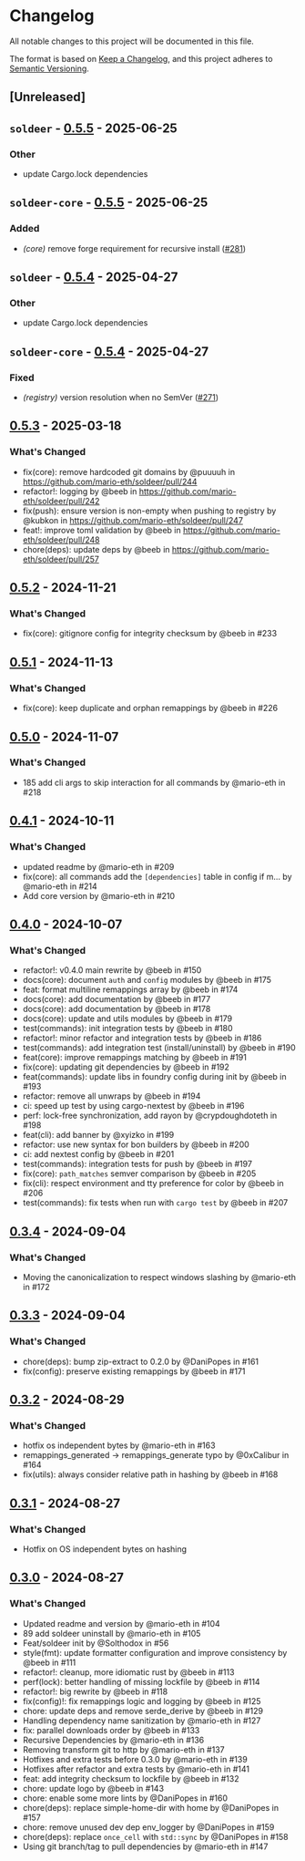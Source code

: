 # Changelog

All notable changes to this project will be documented in this file.

The format is based on [Keep a Changelog](https://keepachangelog.com/en/1.0.0/),
and this project adheres to [Semantic Versioning](https://semver.org/spec/v2.0.0.html).

## [Unreleased]

## `soldeer` - [0.5.5](https://github.com/mario-eth/soldeer/compare/v0.5.4...v0.5.5) - 2025-06-25

### Other
- update Cargo.lock dependencies

## `soldeer-core` - [0.5.5](https://github.com/mario-eth/soldeer/compare/soldeer-core-v0.5.4...soldeer-core-v0.5.5) - 2025-06-25

### Added
- *(core)* remove forge requirement for recursive install ([#281](https://github.com/mario-eth/soldeer/pull/281))

## `soldeer` - [0.5.4](https://github.com/mario-eth/soldeer/compare/v0.5.3...v0.5.4) - 2025-04-27

### Other
- update Cargo.lock dependencies

## `soldeer-core` - [0.5.4](https://github.com/mario-eth/soldeer/compare/soldeer-core-v0.5.3...soldeer-core-v0.5.4) - 2025-04-27

### Fixed
- *(registry)* version resolution when no SemVer ([#271](https://github.com/mario-eth/soldeer/pull/271))

## [0.5.3](https://github.com/mario-eth/soldeer/compare/v0.5.2...v0.5.3) - 2025-03-18

### What's Changed

* fix(core): remove hardcoded git domains by @puuuuh in https://github.com/mario-eth/soldeer/pull/244
* refactor!: logging by @beeb in https://github.com/mario-eth/soldeer/pull/242
* fix(push): ensure version is non-empty when pushing to registry by @kubkon in https://github.com/mario-eth/soldeer/pull/247
* feat!: improve toml validation by @beeb in https://github.com/mario-eth/soldeer/pull/248
* chore(deps): update deps by @beeb in https://github.com/mario-eth/soldeer/pull/257

## [0.5.2](https://github.com/mario-eth/soldeer/compare/v0.5.1...v0.5.2) - 2024-11-21

### What's Changed

* fix(core): gitignore config for integrity checksum by @beeb in #233

## [0.5.1](https://github.com/mario-eth/soldeer/compare/v0.5.0...v0.5.1) - 2024-11-13

### What's Changed

* fix(core): keep duplicate and orphan remappings by @beeb in #226

## [0.5.0](https://github.com/mario-eth/soldeer/compare/v0.4.1...v0.5.0) - 2024-11-07

### What's Changed

* 185 add cli args to skip interaction for all commands by @mario-eth in #218

## [0.4.1](https://github.com/mario-eth/soldeer/compare/v0.4.0...v0.4.1) - 2024-10-11

### What's Changed

* updated readme by @mario-eth in #209
* fix(core): all commands add the `[dependencies]` table in config if m… by @mario-eth in #214
* Add core version by @mario-eth in #210


## [0.4.0](https://github.com/mario-eth/soldeer/compare/v0.3.4...v0.4.0) - 2024-10-07

### What's Changed

* refactor!: v0.4.0 main rewrite by @beeb in #150
* docs(core): document `auth` and `config` modules by @beeb in #175
* feat: format multiline remappings array by @beeb in #174
* docs(core): add documentation by @beeb in #177
* docs(core): add documentation by @beeb in #178
* docs(core): update and utils modules by @beeb in #179
* test(commands): init integration tests by @beeb in #180
* refactor!: minor refactor and integration tests by @beeb in #186
* test(commands): add integration test (install/uninstall) by @beeb in #190
* feat(core): improve remappings matching by @beeb in #191
* fix(core): updating git dependencies by @beeb in #192
* feat(commands): update libs in foundry config during init by @beeb in #193
* refactor: remove all unwraps by @beeb in #194
* ci: speed up test by using cargo-nextest by @beeb in #196
* perf: lock-free synchronization, add rayon by @crypdoughdoteth in #198
* feat(cli): add banner by @xyizko in #199
* refactor: use new syntax for bon builders by @beeb in #200
* ci: add nextest config by @beeb in #201
* test(commands): integration tests for push by @beeb in #197
* fix(core): `path_matches` semver comparison by @beeb in #205
* fix(cli): respect environment and tty preference for color by @beeb in #206
* test(commands): fix tests when run with `cargo test` by @beeb in #207

## [0.3.4](https://github.com/mario-eth/soldeer/compare/v0.3.3...v0.3.4) - 2024-09-04

### What's Changed

* Moving the canonicalization to respect windows slashing by @mario-eth in #172

## [0.3.3](https://github.com/mario-eth/soldeer/compare/v0.3.2...v0.3.3) - 2024-09-04

### What's Changed

* chore(deps): bump zip-extract to 0.2.0 by @DaniPopes in #161
* fix(config): preserve existing remappings by @beeb in #171

## [0.3.2](https://github.com/mario-eth/soldeer/compare/v0.3.1...v0.3.2) - 2024-08-29

### What's Changed

* hotfix os independent bytes by @mario-eth in #163
* remappings_generated -> remappings_generate typo by @0xCalibur in #164
* fix(utils): always consider relative path in hashing by @beeb in #168

## [0.3.1](https://github.com/mario-eth/soldeer/compare/v0.3.0...v0.3.1) - 2024-08-27

### What's Changed

* Hotfix on OS independent bytes on hashing

## [0.3.0](https://github.com/mario-eth/soldeer/compare/v0.2.19...v0.3.0) - 2024-08-27

### What's Changed

* Updated readme and version by @mario-eth in #104
* 89 add soldeer uninstall by @mario-eth in #105
* Feat/soldeer init by @Solthodox in #56
* style(fmt): update formatter configuration and improve consistency by @beeb in #111
* refactor!: cleanup, more idiomatic rust by @beeb in #113
* perf(lock): better handling of missing lockfile by @beeb in #114
* refactor!: big rewrite by @beeb in #118
* fix(config)!: fix remappings logic and logging by @beeb in #125
* chore: update deps and remove serde_derive by @beeb in #129
* Handling dependency name sanitization by @mario-eth in #127
* fix: parallel downloads order by @beeb in #133
* Recursive Dependencies by @mario-eth in #136
* Removing transform git to http by @mario-eth in #137
* Hotfixes and extra tests before 0.3.0 by @mario-eth in #139
* Hotfixes after refactor and extra tests by @mario-eth in #141
* feat: add integrity checksum to lockfile by @beeb in #132
* chore: update logo by @beeb in #143
* chore: enable some more lints by @DaniPopes in #160
* chore(deps): replace simple-home-dir with home by @DaniPopes in #157
* chore: remove unused dev dep env_logger by @DaniPopes in #159
* chore(deps): replace `once_cell` with `std::sync` by @DaniPopes in #158
* Using git branch/tag to pull dependencies by @mario-eth in #147
